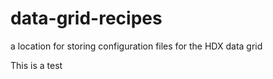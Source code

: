 # data-grid-recipes
a location for storing configuration files for the HDX data grid

This is a test

